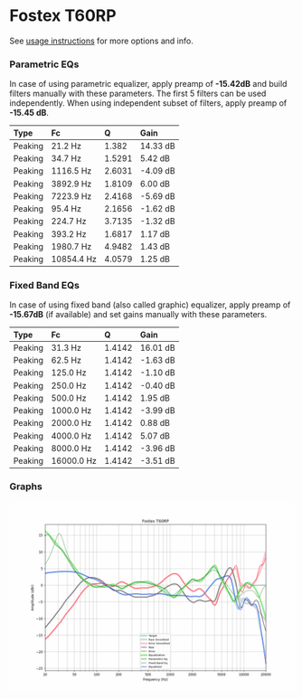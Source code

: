 # Fostex T60RP
See [usage instructions](https://github.com/jaakkopasanen/AutoEq#usage) for more options and info.

### Parametric EQs
In case of using parametric equalizer, apply preamp of **-15.42dB** and build filters manually
with these parameters. The first 5 filters can be used independently.
When using independent subset of filters, apply preamp of **-15.45 dB**.

| Type    | Fc         |      Q | Gain     |
|:--------|:-----------|:-------|:---------|
| Peaking | 21.2 Hz    | 1.382  | 14.33 dB |
| Peaking | 34.7 Hz    | 1.5291 | 5.42 dB  |
| Peaking | 1116.5 Hz  | 2.6031 | -4.09 dB |
| Peaking | 3892.9 Hz  | 1.8109 | 6.00 dB  |
| Peaking | 7223.9 Hz  | 2.4168 | -5.69 dB |
| Peaking | 95.4 Hz    | 2.1656 | -1.62 dB |
| Peaking | 224.7 Hz   | 3.7135 | -1.32 dB |
| Peaking | 393.2 Hz   | 1.6817 | 1.17 dB  |
| Peaking | 1980.7 Hz  | 4.9482 | 1.43 dB  |
| Peaking | 10854.4 Hz | 4.0579 | 1.25 dB  |

### Fixed Band EQs
In case of using fixed band (also called graphic) equalizer, apply preamp of **-15.67dB**
(if available) and set gains manually with these parameters.

| Type    | Fc         |      Q | Gain     |
|:--------|:-----------|:-------|:---------|
| Peaking | 31.3 Hz    | 1.4142 | 16.01 dB |
| Peaking | 62.5 Hz    | 1.4142 | -1.63 dB |
| Peaking | 125.0 Hz   | 1.4142 | -1.10 dB |
| Peaking | 250.0 Hz   | 1.4142 | -0.40 dB |
| Peaking | 500.0 Hz   | 1.4142 | 1.95 dB  |
| Peaking | 1000.0 Hz  | 1.4142 | -3.99 dB |
| Peaking | 2000.0 Hz  | 1.4142 | 0.88 dB  |
| Peaking | 4000.0 Hz  | 1.4142 | 5.07 dB  |
| Peaking | 8000.0 Hz  | 1.4142 | -3.96 dB |
| Peaking | 16000.0 Hz | 1.4142 | -3.51 dB |

### Graphs
![](./Fostex%20T60RP.png)